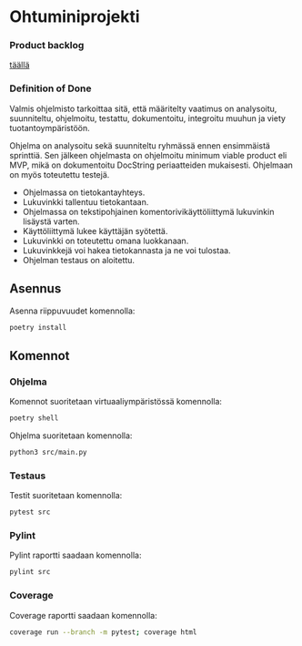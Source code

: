 # Ohtuminiprojekti


### Product backlog

<a href="https://docs.google.com/spreadsheets/d/18UunzrSmqwaxQoobDS-6G-ufC1mTFpKDdtghOMa9Yn4/">täällä</a>

### Definition of Done

Valmis ohjelmisto tarkoittaa sitä, että määritelty vaatimus on analysoitu, suunniteltu, ohjelmoitu, testattu, dokumentoitu, integroitu muuhun ja viety tuotantoympäristöön.

Ohjelma on analysoitu sekä suunniteltu ryhmässä ennen ensimmäistä sprinttiä. Sen jälkeen ohjelmasta on ohjelmoitu minimum viable product eli MVP, mikä on dokumentoitu DocString periaatteiden mukaisesti. Ohjelmaan on myös toteutettu testejä.

- Ohjelmassa on tietokantayhteys.
- Lukuvinkki tallentuu tietokantaan.
- Ohjelmassa on tekstipohjainen komentorivikäyttöliittymä lukuvinkin lisäystä varten.
- Käyttöliittymä lukee käyttäjän syötettä.
- Lukuvinkki on toteutettu omana luokkanaan.
- Lukuvinkkejä voi hakea tietokannasta ja ne voi tulostaa.
- Ohjelman testaus on aloitettu.

## Asennus

Asenna riippuvuudet komennolla:

```bash
poetry install
```

## Komennot

### Ohjelma

Komennot suoritetaan virtuaaliympäristössä komennolla:

```bash
poetry shell
```

Ohjelma suoritetaan komennolla:

```bash
python3 src/main.py
```

### Testaus

Testit suoritetaan komennolla:

```bash
pytest src
```

### Pylint

Pylint raportti saadaan komennolla:

```bash
pylint src
```


### Coverage

Coverage raportti saadaan komennolla:

```bash 
coverage run --branch -m pytest; coverage html
```

